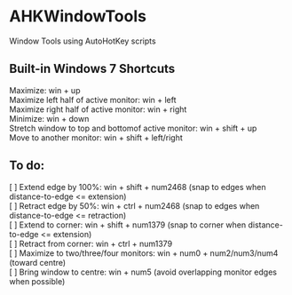 AHKWindowTools
==============

Window Tools using AutoHotKey scripts


Built-in Windows 7 Shortcuts
----------------------------
Maximize:	win + up  
Maximize left half of active monitor:	win + left  
Maximize right half of active monitor:	win + right  
Minimize:	win + down  
Stretch window to top and bottomof active monitor:	win + shift + up  
Move to another monitor:	win + shift + left/right  


To do:
---------------------
[ ] Extend edge by 100%:  win + shift + num2468 (snap to edges when distance-to-edge <= extension)  
[ ] Retract edge by 50%:  win + ctrl + num2468 (snap to edges when distance-to-edge <= retraction)  
[ ] Extend to corner: win + shift + num1379 (snap to corner when distance-to-edge <= extension)  
[ ] Retract from corner:  win + ctrl + num1379  
[ ] Maximize to two/three/four monitors: win + num0 + num2/num3/num4  (toward centre)  
[ ] Bring window to centre: win + num5  (avoid overlapping monitor edges when possible)  


